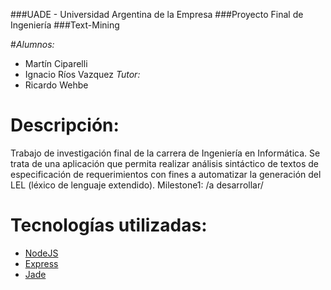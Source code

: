 ###UADE - Universidad Argentina de la Empresa
###Proyecto Final de Ingeniería
###Text-Mining

#_Alumnos:_
- Martín Ciparelli
- Ignacio Ríos Vazquez
_Tutor:_
- Ricardo Wehbe

Descripción:
============
Trabajo de investigación final de la carrera de Ingeniería en Informática. 
Se trata de una aplicación que permita realizar análisis sintáctico de textos de especificación de requerimientos con fines a automatizar la generación del LEL (léxico de lenguaje extendido).
Milestone1:
/a desarrollar/

Tecnologías utilizadas:
============
- [NodeJS](http://nodejs.org)
- [Express](http://expressjs.com)
- [Jade](http://jade-lang.com)

